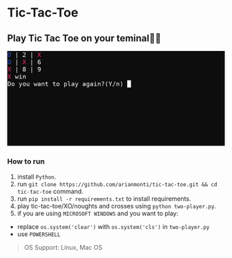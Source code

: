 # Tic-Tac-Toe
## Play Tic Tac Toe on your teminal🎲😍
![Image of Yaktocat](https://github.com/alirezainjast/tic-tac-toe/blob/master/screenShot.png)
### How to run
1. install `Python`.
1. run `git clone https://github.com/arianmonti/tic-tac-toe.git && cd tic-tac-toe` command.
1. run `pip install -r requirements.txt`  to install requirements.
1. play tic-tac-toe/XO/noughts and crosses using `python two-player.py`.
1. if you are using `MICROSOFT WINDOWS` and you want to play:
* replace `os.system('clear')` with `os.system('cls')` in `two-player.py`
* use `POWERSHELL`
> OS Support: Linux, Mac OS
